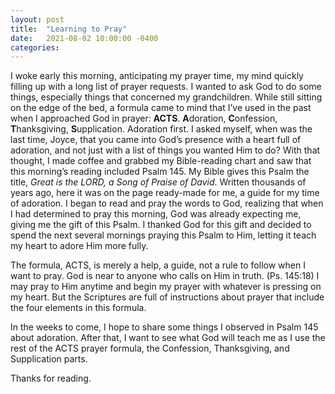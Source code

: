 ```yaml
---
layout: post
title:  "Learning to Pray"
date:   2021-08-02 10:00:00 -0400
categories:
---
```

I woke early this morning, anticipating my prayer time, my mind quickly filling up with a long list of prayer requests.
I wanted to ask God to do some things, especially things that concerned my grandchildren.
While still sitting on the edge of the bed, a formula came to mind that I’ve used in the past when I approached God in prayer: **ACTS**. **A**doration, **C**onfession, **T**hanksgiving, **S**upplication.
Adoration first.
I asked myself, when was the last time, Joyce, that you came into God’s presence with a heart full of adoration, and not just with a list of things you wanted Him to do?
With that thought, I made coffee and grabbed my Bible-reading chart and saw that this morning’s reading included Psalm 145.
My Bible gives this Psalm the title, _Great is the LORD, a Song of Praise of David_.
Written thousands of years ago, here it was on the page ready-made for me, a guide for my time of adoration.
I began to read and pray the words to God, realizing that when I had determined to pray this morning, God was already expecting me, giving me the gift of this Psalm.
I thanked God for this gift and decided to spend the next several mornings praying this Psalm to Him, letting it teach my heart to adore Him more fully.

The formula, ACTS, is merely a help, a guide, not a rule to follow when I want to pray. God is near to anyone who calls on Him in truth. (Ps. 145:18)
I may pray to Him anytime and begin my prayer with whatever is pressing on my heart.
But the Scriptures are full of instructions about prayer that include the four elements in this formula.

In the weeks to come, I hope to share some things I observed in Psalm 145 about adoration.
After that, I want to see what God will teach me as I use the rest of the ACTS prayer formula, the Confession, Thanksgiving, and Supplication parts.

Thanks for reading.